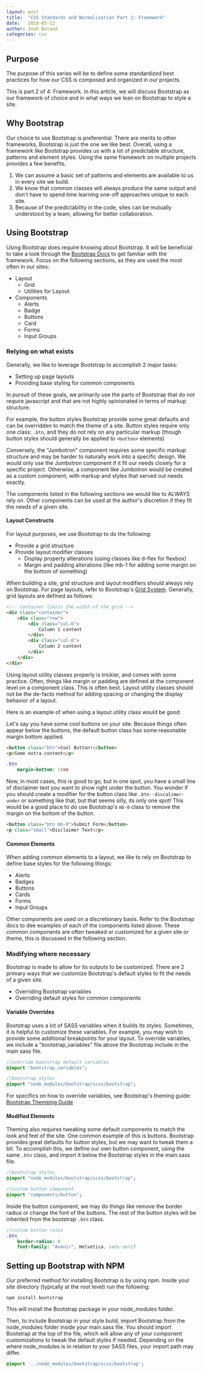 ```yaml
---
layout: post
title:  "CSS Standards and Normalization Part 2: Framework"
date:   2018-03-12
author: Josh Boland
categories: css
---
```


## Purpose
The purpose of this series will be to define some standardized best practices for how our CSS is composed and organized in our projects.

This is part 2 of 4: Framework.
In this article, we will discuss Bootstrap as our framework of choice and in what ways we lean on Bootstrap to style a site.

## Why Bootstrap
Our choice to use Bootstrap is preferential. There are merits to other frameworks, Bootstrap is just the one we like best.
Overall, using a framework like Bootstrap provides us with a lot of predictable structure, patterns and element styles.
Using the same framework on multiple projects provides a few benefits. 
1. We can assume a basic set of patterns and elements are available to us in every site we build.
2. We know that common classes will always produce the same output and don't have to spend time learning one-off approaches unique to each site.
3. Because of the predictability in the code, sites can be mutually understood by a team, allowing for better collaboration.

## Using Bootstrap
Using Bootstrap does require knowing about Bootstrap. 
It will be beneficial to take a look through the [Bootstrap Docs](https://getbootstrap.com/docs/4.0/getting-started/introduction/) to get familiar with the framework.
Focus on the following sections, as they are used the most often in our sites:
 - Layout
    - Grid
    - Utilities for Layout
 - Components
    - Alerts
    - Badge
    - Buttons
    - Card
    - Forms
    - Input Groups
    
### Relying on what exists
Generally, we like to leverage Bootstrap to accomplish 2 major tasks:
- Setting up page layouts
- Providing base styling for common components

In pursuit of these goals, we primarily use the parts of Bootstrap that do not require javascript and that are not highly opinionated in terms of markup structure.

For example, the button styles Bootstrap provide some great defaults and can be overridden to match the theme of a site.
Button styles require only one class: `.btn`, and they do not rely on any particular markup (though button styles should generally be applied to `<button>` elements) 

Conversely, the "Jumbotron" component requires some specific markup structure and may be harder to naturally work into a specific design.
We would only use the Jumbotron component if it fit our needs closely for a specific project. 
Otherwise, a component like Jumbotron would be created as a custom component, with markup and styles that served out needs exactly.

The components listed in the following sections we would like to ALWAYS rely on.
Other components can be used at the author's discretion if they fit the needs of a given site.

#### Layout Constructs
For layout purposes, we use Bootstrap to do the following:
- Provide a grid structure
- Provide layout modifier classes
    - Display property alterations (using classes like d-flex for flexbox)
    - Margin and padding alterations (like mb-1 for adding some margin on the bottom of something)
 
When building a site, grid structure and layout modifiers should always rely on Bootstrap.
For page layouts, refer to Bootstrap's [Grid System](https://getbootstrap.com/docs/4.0/layout/grid/).
Generally, grid layouts are defined as follows:

```html
<!-- container limits the width of the grid -->
<div class="container">
    <div class="row">
        <div class="col-6">
            Column 1 content
        </div>
        <div class="col-6">
            Column 2 content
        </div>
    </div>
</div>
```

Using layout utility classes properly is trickier, and comes with some practice. 
Often, things like margin or padding are defined at the component level on a component class. This is often best.
Layout utility classes should not be the de-facto method for adding spacing or changing the display behavior of a layout.

Here is an example of when using a layout utility class would be good:

Let's say you have some cool buttons on your site. Because things often appear below the buttons, the default button class has some reasonable margin bottom applied.

```html
<button class="btn">Cool Button!</button>
<p>Some extra content</p>
```

```sass
.btn
    margin-bottom: 1rem
```

Now, in most cases, this is good to go, but in one spot, you have a small line of disclaimer text you want to show right under the button.
You wonder if you should create a modifier for the button class like `.btn--discalimer-under` or something like that, but that seems silly, its only one spot!
This would be a good place to do use Bootstrap's `mb-0` class to remove the margin on the bottom of the button.

```html
<button class="btn mb-0">Submit Form</button>
<p class="small">Disclaimer Text</p>
```

#### Common Elements
When adding common elements to a layout, we like to rely on Bootstrap to define base styles for the following things:
- Alerts
- Badges
- Buttons
- Cards
- Forms
- Input Groups

Other components are used on a discretionary basis. Refer to the Bootstrap docs to dee examples of each of the components listed above.
These common components are often tweaked or customized for a given site or theme, this is discussed in the following section.

### Modifying where necessary
Bootstrap is made to allow for its outputs to be customized.
There are 2 primary ways that we customize Bootstrap's default styles to fit the needs of a given site.
- Overriding Bootstrap variables
- Overriding default styles for common components

#### Variable Overrides
Bootstrap uses a lot of SASS variables when it builds its styles.
Sometimes, it is helpful to customize these variables. For example, you may wish to provide some additional breakpoints for your layout.
To override variables, we include a "bootstrap_variables" file above the Bootstrap include in the main sass file.
 
```sass
//override bootstrap default variables
@import "bootstrap_variables";

//bootstrap styles
@import "node_modules/bootstrap/scss/bootstrap";
```

For specifics on how to override variables, see Bootstrap's theming guide:
[Bootstrap Themeing Guide](https://getbootstrap.com/docs/4.0/getting-started/theming/)

#### Modified Elements
Theming also requires tweaking some default components to match the look and feel of the site.
One common example of this is buttons. Bootstrap provides great defaults for button styles, but we may want to tweak them a bit.
To accomplish this, we define our own button component, using the same `.btn` class, and import it below the Bootstrap styles in the main.sass file.

```sass
//bootstrap styles
@import "node_modules/bootstrap/scss/bootstrap";

//custom button component
@import "components/button";
```

Inside the button component, we may do things like remove the border radius or change the font of the buttons.
The rest of the button styles will be inherited from the bootstrap `.btn` class. 

```sass
//custom button rules
.btn
    border-radius: 0
    font-family: "Avenir", Helvetica, sans-serif
```

## Setting up Bootstrap with NPM
Our preferred method for installing Bootstrap is by using npm.
Inside your site directory (typically at the root level) run the following:

```
npm install bootstrap
```

This will install the Bootstrap package in your node_modules folder.

Then, to include Bootstrap in your style build, import Bootstrap from the node_modules folder inside your main.sass file.
You should import Bootstrap at the top of the file, which will allow any of your component customizations to tweak the default styles if needed.
Depending on the where node_modules is in relation to your SASS files, your import path may differ.
 
```sass
@import '../node_modules/bootstrap/scss/bootstrap';
```
 